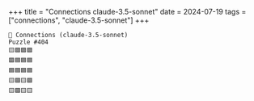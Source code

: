 +++
title = "Connections claude-3.5-sonnet"
date = 2024-07-19
tags = ["connections", "claude-3.5-sonnet"]
+++

```text
🤖 Connections (claude-3.5-sonnet) 
Puzzle #404
🟨🟩🟪🟪
🟪🟦🟦🟦
🟦🟦🟦🟦
🟨🟩🟨🟩
🟨🟩🟨🟨
```
